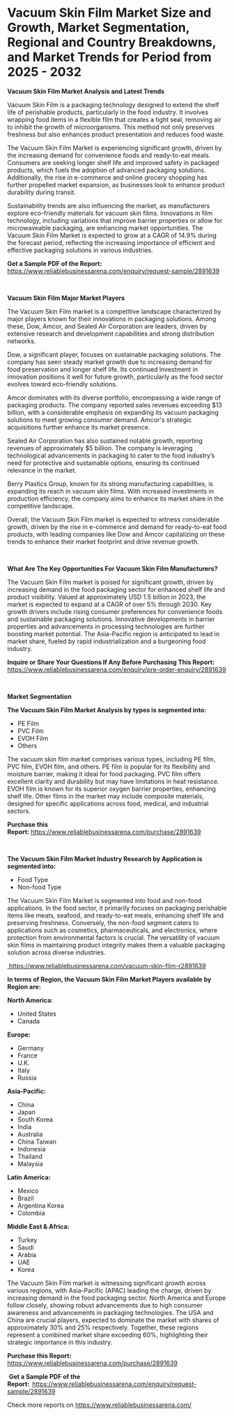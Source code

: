 <p><h1>Vacuum Skin Film Market Size and Growth, Market Segmentation, Regional and Country Breakdowns, and Market Trends for Period from 2025 -  2032</h1></p><p><strong>Vacuum Skin Film Market Analysis and Latest Trends</strong></p>
<p><p>Vacuum Skin Film is a packaging technology designed to extend the shelf life of perishable products, particularly in the food industry. It involves wrapping food items in a flexible film that creates a tight seal, removing air to inhibit the growth of microorganisms. This method not only preserves freshness but also enhances product presentation and reduces food waste.</p><p>The Vacuum Skin Film Market is experiencing significant growth, driven by the increasing demand for convenience foods and ready-to-eat meals. Consumers are seeking longer shelf life and improved safety in packaged products, which fuels the adoption of advanced packaging solutions. Additionally, the rise in e-commerce and online grocery shopping has further propelled market expansion, as businesses look to enhance product durability during transit.</p><p>Sustainability trends are also influencing the market, as manufacturers explore eco-friendly materials for vacuum skin films. Innovations in film technology, including variations that improve barrier properties or allow for microwaveable packaging, are enhancing market opportunities. The Vacuum Skin Film Market is expected to grow at a CAGR of 14.9% during the forecast period, reflecting the increasing importance of efficient and effective packaging solutions in various industries.</p></p>
<p><strong>Get a Sample PDF of the Report:&nbsp;</strong> <a href="https://www.reliablebusinessarena.com/enquiry/request-sample/2891639?utm_campaign=3457&utm_medium=2&utm_source=Github&utm_content=ia&utm_term=14032025&utm_id=vacuum-skin-film">https://www.reliablebusinessarena.com/enquiry/request-sample/2891639</a></p>
<p>&nbsp;</p>
<p><strong>Vacuum Skin Film Major Market Players</strong></p>
<p><p>The Vacuum Skin Film market is a competitive landscape characterized by major players known for their innovations in packaging solutions. Among these, Dow, Amcor, and Sealed Air Corporation are leaders, driven by extensive research and development capabilities and strong distribution networks.</p><p>Dow, a significant player, focuses on sustainable packaging solutions. The company has seen steady market growth due to increasing demand for food preservation and longer shelf life. Its continued investment in innovation positions it well for future growth, particularly as the food sector evolves toward eco-friendly solutions.</p><p>Amcor dominates with its diverse portfolio, encompassing a wide range of packaging products. The company reported sales revenues exceeding $13 billion, with a considerable emphasis on expanding its vacuum packaging solutions to meet growing consumer demand. Amcor's strategic acquisitions further enhance its market presence.</p><p>Sealed Air Corporation has also sustained notable growth, reporting revenues of approximately $5 billion. The company is leveraging technological advancements in packaging to cater to the food industry’s need for protective and sustainable options, ensuring its continued relevance in the market.</p><p>Berry Plastics Group, known for its strong manufacturing capabilities, is expanding its reach in vacuum skin films. With increased investments in production efficiency, the company aims to enhance its market share in the competitive landscape.</p><p>Overall, the Vacuum Skin Film market is expected to witness considerable growth, driven by the rise in e-commerce and demand for ready-to-eat food products, with leading companies like Dow and Amcor capitalizing on these trends to enhance their market footprint and drive revenue growth.</p></p>
<p>&nbsp;</p>
<p><strong>What Are The Key Opportunities For Vacuum Skin Film Manufacturers?</strong></p>
<p><p>The Vacuum Skin Film market is poised for significant growth, driven by increasing demand in the food packaging sector for enhanced shelf life and product visibility. Valued at approximately USD 1.5 billion in 2023, the market is expected to expand at a CAGR of over 5% through 2030. Key growth drivers include rising consumer preferences for convenience foods and sustainable packaging solutions. Innovative developments in barrier properties and advancements in processing technologies are further boosting market potential. The Asia-Pacific region is anticipated to lead in market share, fueled by rapid industrialization and a burgeoning food industry.</p></p>
<p><strong>Inquire or Share Your Questions If Any Before Purchasing This Report:</strong> <a href="https://www.reliablebusinessarena.com/enquiry/pre-order-enquiry/2891639?utm_campaign=3457&utm_medium=2&utm_source=Github&utm_content=ia&utm_term=14032025&utm_id=vacuum-skin-film">https://www.reliablebusinessarena.com/enquiry/pre-order-enquiry/2891639</a></p>
<p>&nbsp;</p>
<p><strong>Market Segmentation</strong></p>
<p><strong>The Vacuum Skin Film Market Analysis by types is segmented into:</strong></p>
<p><ul><li>PE Film</li><li>PVC Film</li><li>EVOH Film</li><li>Others</li></ul></p>
<p><p>The vacuum skin film market comprises various types, including PE film, PVC film, EVOH film, and others. PE film is popular for its flexibility and moisture barrier, making it ideal for food packaging. PVC film offers excellent clarity and durability but may have limitations in heat resistance. EVOH film is known for its superior oxygen barrier properties, enhancing shelf life. Other films in the market may include composite materials, designed for specific applications across food, medical, and industrial sectors.</p></p>
<p><strong>Purchase this Report:&nbsp;</strong><a href="https://www.reliablebusinessarena.com/purchase/2891639?utm_campaign=3457&utm_medium=2&utm_source=Github&utm_content=ia&utm_term=14032025&utm_id=vacuum-skin-film">https://www.reliablebusinessarena.com/purchase/2891639</a></p>
<p>&nbsp;</p>
<p><strong>The Vacuum Skin Film Market Industry Research by Application is segmented into:</strong></p>
<p><ul><li>Food Type</li><li>Non-food Type</li></ul></p>
<p><p>The Vacuum Skin Film Market is segmented into food and non-food applications. In the food sector, it primarily focuses on packaging perishable items like meats, seafood, and ready-to-eat meals, enhancing shelf life and preserving freshness. Conversely, the non-food segment caters to applications such as cosmetics, pharmaceuticals, and electronics, where protection from environmental factors is crucial. The versatility of vacuum skin films in maintaining product integrity makes them a valuable packaging solution across diverse industries.</p></p>
<p><a href="https://www.reliablebusinessarena.com/vacuum-skin-film-r2891639?utm_campaign=3457&utm_medium=2&utm_source=Github&utm_content=ia&utm_term=14032025&utm_id=vacuum-skin-film">&nbsp;https://www.reliablebusinessarena.com/vacuum-skin-film-r2891639</a></p>
<p><strong>In terms of Region, the Vacuum Skin Film Market Players available by Region are:</strong></p>
<p>
    <p> <strong> North America: </strong>
        <ul>
            <li>United States</li>
            <li>Canada</li>
        </ul>
        </p> 
    <p> <strong> Europe: </strong>
        <ul>
            <li>Germany</li>
            <li>France</li>
            <li>U.K.</li>
            <li>Italy</li>
            <li>Russia</li>
        </ul>
        </p> 
    <p> <strong> Asia-Pacific: </strong>
        <ul>
            <li>China</li>
            <li>Japan</li>
            <li>South Korea</li>
            <li>India</li>
            <li>Australia</li>
            <li>China Taiwan</li>
            <li>Indonesia</li>
            <li>Thailand</li>
            <li>Malaysia</li>
        </ul>
        </p> 
    <p> <strong> Latin America: </strong>
        <ul>
            <li>Mexico</li>
            <li>Brazil</li>
            <li>Argentina Korea</li>
            <li>Colombia</li>
        </ul>
        </p> 
    <p> <strong> Middle East & Africa: </strong>
        <ul>
            <li>Turkey</li>
            <li>Saudi</li>
            <li>Arabia</li>
            <li>UAE</li>
            <li>Korea</li>
        </ul>
    </p>
    </p>
<p><p>The Vacuum Skin Film market is witnessing significant growth across various regions, with Asia-Pacific (APAC) leading the charge, driven by increasing demand in the food packaging sector. North America and Europe follow closely, showing robust advancements due to high consumer awareness and advancements in packaging technologies. The USA and China are crucial players, expected to dominate the market with shares of approximately 30% and 25% respectively. Together, these regions represent a combined market share exceeding 60%, highlighting their strategic importance in this industry.</p></p>
<p><strong>Purchase this Report: </strong><a href="https://www.reliablebusinessarena.com/purchase/2891639?utm_campaign=3457&utm_medium=2&utm_source=Github&utm_content=ia&utm_term=14032025&utm_id=vacuum-skin-film">https://www.reliablebusinessarena.com/purchase/2891639</a></p>
<p>&nbsp;<strong>Get a Sample PDF of the Report:&nbsp;&nbsp;</strong><a href="https://www.reliablebusinessarena.com/enquiry/request-sample/2891639?utm_campaign=3457&utm_medium=2&utm_source=Github&utm_content=ia&utm_term=14032025&utm_id=vacuum-skin-film">https://www.reliablebusinessarena.com/enquiry/request-sample/2891639</a></p>
<p><strong></strong></p>
<p>Check more reports on <a href="https://www.reliablebusinessarena.com/?utm_campaign=3457&utm_medium=2&utm_source=Github&utm_content=ia&utm_term=14032025&utm_id=vacuum-skin-film">https://www.reliablebusinessarena.com/</a></p>